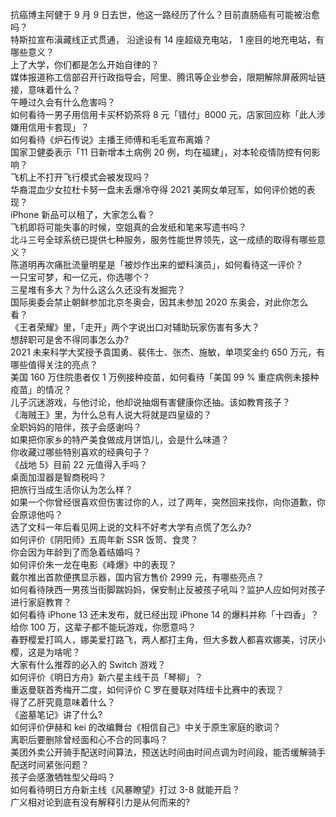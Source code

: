 抗癌博主阿健于 9 月 9 日去世，他这一路经历了什么？目前直肠癌有可能被治愈吗？  
特斯拉宣布滇藏线正式贯通， 沿途设有 14 座超级充电站， 1 座目的地充电站，有哪些意义？  
上了大学，你们都是怎么开始自律的？  
媒体报道称工信部召开行政指导会，阿里、腾讯等企业参会，限期解除屏蔽网址链接，意味着什么？  
午睡过久会有什么危害吗？  
如何看待一男子用信用卡买杯奶茶将 8 元「错付」8000 元，店家回应称「此人涉嫌用信用卡套现」？  
如何看待《炉石传说》主播王师傅和毛毛宣布离婚？  
国家卫健委表示「11 日新增本土病例 20 例，均在福建」，对本轮疫情防控有何影响？  
飞机上不打开飞行模式会被发现吗？  
华裔混血少女拉杜卡努一盘未丢爆冷夺得 2021 美网女单冠军，如何评价她的表现？  
iPhone 新品可以租了，大家怎么看？  
飞机即将可能失事的时候，空姐真的会发纸和笔来写遗书吗？  
北斗三号全球系统已提供七种服务，服务性能世界领先，这一成绩的取得有哪些意义？  
陈道明再次痛批流量明星是「被炒作出来的塑料演员」，如何看待这一评价？  
一只宝可梦，和一亿元，你选哪个？  
三星堆有多大？为什么这么久还没有发掘完？  
国际奥委会禁止朝鲜参加北京冬奥会，因其未参加 2020 东奥会，对此你怎么看？  
《王者荣耀》里，「走开」两个字说出口对辅助玩家伤害有多大？  
想辞职可是舍不得同事怎么办?  
2021 未来科学大奖授予袁国勇、裴伟士、张杰、施敏，单项奖金约 650 万元，有哪些值得关注的亮点？  
美国 160 万住院患者仅 1 万例接种疫苗，如何看待「美国 99 % 重症病例未接种疫苗」的情况？  
儿子沉迷游戏，与他讨论，他却说抽烟有害健康你还抽。该如教育孩子？  
《海贼王》里，为什么总有人说大将就是四皇级的？  
全职妈妈的陪伴，孩子会感谢吗？  
如果把你家乡的特产美食做成月饼馅儿，会是什么味道？  
你收藏过哪些特别喜欢的经典句子？  
《战地 5》目前 22 元值得入手吗？  
桌面加湿器是智商税吗？  
把旅行当成生活你认为怎么样？  
如果一个你曾经很喜欢但伤害过你的人，过了两年，突然回来找你，向你道歉，你会原谅他吗？  
选了文科一年后看见网上说的文科不好考大学有点慌了怎么办?  
如何评价《阴阳师》五周年新 SSR 饭笥、食灵？  
你会因为年龄到了而急着结婚吗？  
如何评价朱一龙在电影《峰爆》中的表现？  
戴尔推出首款便携显示器，国内官方售价 2999 元，有哪些亮点？  
如何看待陕西一男孩当街脚踹妈妈，保安制止反被孩子吼叫？监护人应如何对孩子进行家庭教育？  
如何看待 iPhone 13 还未发布，就已经出现 iPhone 14 的爆料并称「十四香」？  
给你 100 万，这辈子都不能玩游戏，你愿意吗？  
春野樱爱打鸣人，娜美爱打路飞，两人都打主角，但大多数人都喜欢娜美，讨厌小樱，这是为啥呢？  
大家有什么推荐的必入的 Switch 游戏？  
如何评价《明日方舟》新六星主线干员「琴柳」？  
重返曼联首秀梅开二度，如何评价 C 罗在曼联对阵纽卡比赛中的表现？  
得了乙肝究竟意味着什么？  
《盗墓笔记》讲了什么?  
如何评价伊赫和 kei 的改编舞台《相信自己》中关于原生家庭的歌词？  
离职后要删除曾经面和心不合的同事吗？  
美团外卖公开骑手配送时间算法，预送达时间由时间点调为时间段，能否缓解骑手配送时间紧张问题？  
孩子会感激牺牲型父母吗？  
如何看待明日方舟新主线《风暴瞭望》打过 3-8 就能开启？  
广义相对论到底有没有解释引力是从何而来的?  
